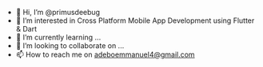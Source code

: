 - 👋 Hi, I’m @primusdeebug
- 👀 I’m interested in Cross Platform Mobile App Development using Flutter & Dart 
- 🌱 I’m currently learning ...
- 💞️ I’m looking to collaborate on ...
- 📫 How to reach me on adeboemmanuel4@gmail.com

<!---
primusdeebug/primusdeebug is a ✨ special ✨ repository because its `README.md` (this file) appears on your GitHub profile.
You can click the Preview link to take a look at your changes.
--->
